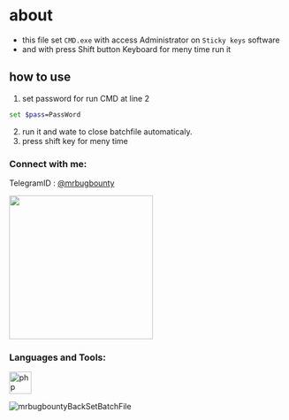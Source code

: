 # about 
- this file set `CMD.exe` with access Administrator on `Sticky keys` software
- and with press Shift button Keyboard for meny time run it

## how to use
1. set password for run CMD at line 2
```bash
set $pass=PassWord
```
2. run it and wate to close batchfile automaticaly.
3. press shift key for meny time


<h3 align="left">Connect with me:</h3>
	
TelegramID : [@mrbugbounty](https://t.me/mrbugbounty)

<a href="http://www.coffeete.ir/BugHunter"><img src="http://www.coffeete.ir/images/buttons/lemonchiffon.png" style="width:260px;" /></a>

<h3 align="left">Languages and Tools:</h3>
<p align="left"> <a href="https://www.php.net" target="_blank" rel="noreferrer"> <img src="https://www.vectorlogo.zone/logos/gnu_bash/gnu_bash-icon.svg" alt="php" width="40" height="40"/> </a> </p>
<p align="left"> <img src="https://komarev.com/ghpvc/?username=mrbugbountyBackSetBatchFile&label=Profile%20views&color=0e75b6&style=flat" alt="mrbugbountyBackSetBatchFile" /> </p>
